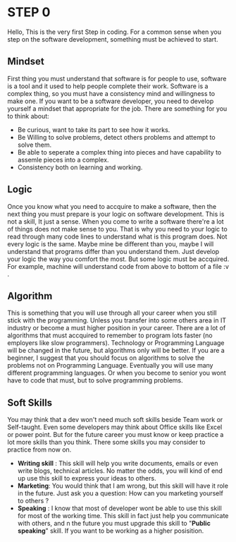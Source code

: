 # STEP 0

Hello, This is the very first Step in coding. For a common sense when you step on the software development, something must be achieved to start.

## Mindset

First thing you must understand that software is for people to use, software is a tool and it used to help people complete their work.
Software is a complex thing, so you must have a consistency mind and willingness to make one.
If you want to be a software developer, you need to develop yourself a mindset that appropriate for the job. There are something for you to think about:
- Be curious, want to take its part to see how it works.
- Be Willing to solve problems, detect others problems and attempt to solve them.
- Be able to seperate a complex thing into pieces and have capability to assemle pieces into a complex.
- Consistency both on learning and working.

## Logic

Once you know what you need to accquire to make a software, then the next thing you must prepare is your logic on software development.
This is not a skill, It just a sense. When you come to write a software there're a lot of things does not make sense to you. That is why you need to your logic to read through many code lines to understand what is this program does.
Not every logic is the same. Maybe mine be different than you, maybe I will understand that programs differ than you understand them. Just develop your logic the way you comfort the most.
But some logic must be accquired. For example, machine will understand code from above to bottom of a file :v .

## Algorithm

This is something that you will use through all your career when you still stick with the programming. Unless you transfer into some others area in IT industry or become a must higher position in your career.
There are a lot of algorithms that must accquired to remember to program lots faster (no employers like slow programmers).
Technology or Programming Language will be changed in the future, but algorithms only will be better. If you are a beginner, I suggest that you should focus on algorithms to solve the problems not on Programming Language.
Eventually you will use many different programming languages. Or when you become to senior you wont have to code that must, but to solve programming problems.


## Soft Skills

You may think that a dev won't need much soft skills beside Team work or Self-taught. Even some developers may think about Office skills like Excel or power point. But for the future career you must know or keep practice a lot more skills than you think. There some skills you may consider to practice from now on.

- **Writing skill** : This skill will help you write documents, emails or even write blogs, technical articles. No matter the odds, you will kind of end up use this skill to express your ideas to others.
- **Marketing**: You would think that I am wrong, but this skill will have it role in the future. Just ask you a question: How can you marketing yourself to others ?
- **Speaking** : I know that most of developer wont be able to use this skill for most of the working time. This skill in fact just help you communicate with others, and n the future you must upgrade this skill to "**Public speaking**" skill. If you want to be working as a higher posisition. 